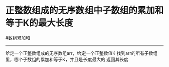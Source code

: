 
# 正整数组成的无序数组中子数组的累加和等于K的最大长度
#数组累加和


---
给定一个正整数组成的无序数组arr，给定一个正整数值K
找到arr的所有子数组里，哪个子数组的累加和等于K，并且是长度最大的
返回其长度
